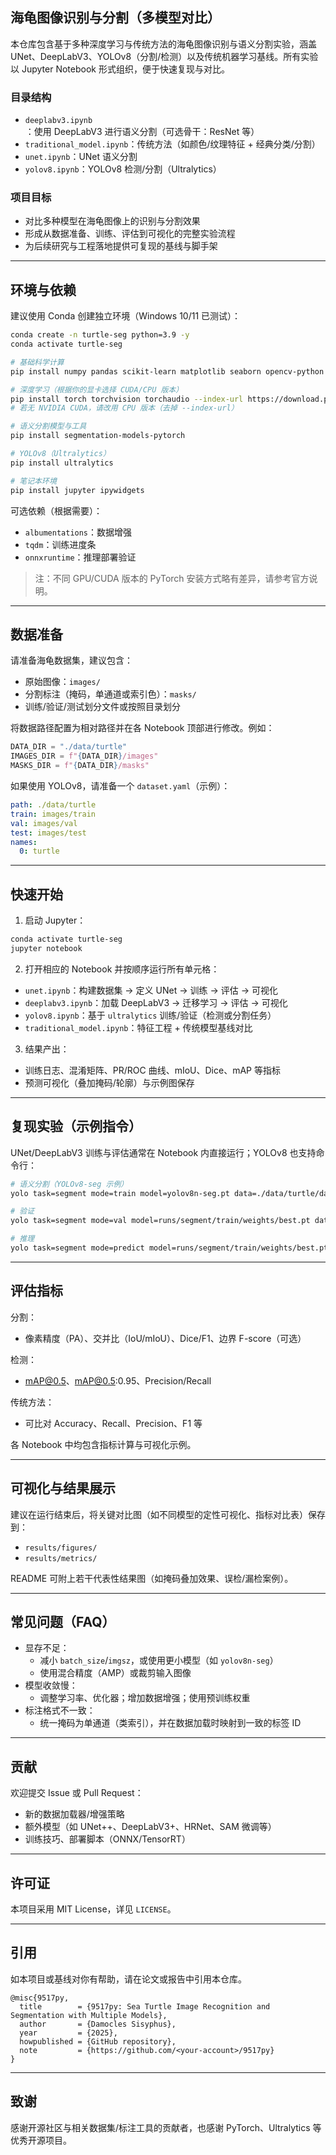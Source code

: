 ## 海龟图像识别与分割（多模型对比）

本仓库包含基于多种深度学习与传统方法的海龟图像识别与语义分割实验，涵盖 UNet、DeepLabV3、YOLOv8（分割/检测）以及传统机器学习基线。所有实验以 Jupyter Notebook 形式组织，便于快速复现与对比。

### 目录结构
- `deeplabv3.ipynb`：使用 DeepLabV3 进行语义分割（可选骨干：ResNet 等）
- `traditional_model.ipynb`：传统方法（如颜色/纹理特征 + 经典分类/分割）
- `unet.ipynb`：UNet 语义分割
- `yolov8.ipynb`：YOLOv8 检测/分割（Ultralytics）

### 项目目标
- 对比多种模型在海龟图像上的识别与分割效果
- 形成从数据准备、训练、评估到可视化的完整实验流程
- 为后续研究与工程落地提供可复现的基线与脚手架

---

## 环境与依赖

建议使用 Conda 创建独立环境（Windows 10/11 已测试）：

```bash
conda create -n turtle-seg python=3.9 -y
conda activate turtle-seg

# 基础科学计算
pip install numpy pandas scikit-learn matplotlib seaborn opencv-python

# 深度学习（根据你的显卡选择 CUDA/CPU 版本）
pip install torch torchvision torchaudio --index-url https://download.pytorch.org/whl/cu121
# 若无 NVIDIA CUDA，请改用 CPU 版本（去掉 --index-url）

# 语义分割模型与工具
pip install segmentation-models-pytorch

# YOLOv8（Ultralytics）
pip install ultralytics

# 笔记本环境
pip install jupyter ipywidgets
```

可选依赖（根据需要）：
- `albumentations`：数据增强
- `tqdm`：训练进度条
- `onnxruntime`：推理部署验证

> 注：不同 GPU/CUDA 版本的 PyTorch 安装方式略有差异，请参考官方说明。

---

## 数据准备

请准备海龟数据集，建议包含：
- 原始图像：`images/`
- 分割标注（掩码，单通道或索引色）：`masks/`
- 训练/验证/测试划分文件或按照目录划分

将数据路径配置为相对路径并在各 Notebook 顶部进行修改。例如：

```python
DATA_DIR = "./data/turtle"
IMAGES_DIR = f"{DATA_DIR}/images"
MASKS_DIR = f"{DATA_DIR}/masks"
```

如果使用 YOLOv8，请准备一个 `dataset.yaml`（示例）：

```yaml
path: ./data/turtle
train: images/train
val: images/val
test: images/test
names:
  0: turtle
```

---

## 快速开始

1) 启动 Jupyter：
```bash
conda activate turtle-seg
jupyter notebook
```

2) 打开相应的 Notebook 并按顺序运行所有单元格：
- `unet.ipynb`：构建数据集 → 定义 UNet → 训练 → 评估 → 可视化
- `deeplabv3.ipynb`：加载 DeepLabV3 → 迁移学习 → 评估 → 可视化
- `yolov8.ipynb`：基于 `ultralytics` 训练/验证（检测或分割任务）
- `traditional_model.ipynb`：特征工程 + 传统模型基线对比

3) 结果产出：
- 训练日志、混淆矩阵、PR/ROC 曲线、mIoU、Dice、mAP 等指标
- 预测可视化（叠加掩码/轮廓）与示例图保存

---

## 复现实验（示例指令）

UNet/DeepLabV3 训练与评估通常在 Notebook 内直接运行；YOLOv8 也支持命令行：

```bash
# 语义分割（YOLOv8-seg 示例）
yolo task=segment mode=train model=yolov8n-seg.pt data=./data/turtle/dataset.yaml epochs=100 imgsz=640

# 验证
yolo task=segment mode=val model=runs/segment/train/weights/best.pt data=./data/turtle/dataset.yaml imgsz=640

# 推理
yolo task=segment mode=predict model=runs/segment/train/weights/best.pt source=./data/turtle/images/test
```

---

## 评估指标

分割：
- 像素精度（PA）、交并比（IoU/mIoU）、Dice/F1、边界 F-score（可选）

检测：
- mAP@0.5、mAP@0.5:0.95、Precision/Recall

传统方法：
- 可比对 Accuracy、Recall、Precision、F1 等

各 Notebook 中均包含指标计算与可视化示例。

---

## 可视化与结果展示

建议在运行结束后，将关键对比图（如不同模型的定性可视化、指标对比表）保存到：
- `results/figures/`
- `results/metrics/`

README 可附上若干代表性结果图（如掩码叠加效果、误检/漏检案例）。

---

## 常见问题（FAQ）

- 显存不足：
  - 减小 `batch_size`/`imgsz`，或使用更小模型（如 `yolov8n-seg`）
  - 使用混合精度（AMP）或裁剪输入图像
- 模型收敛慢：
  - 调整学习率、优化器；增加数据增强；使用预训练权重
- 标注格式不一致：
  - 统一掩码为单通道（类索引），并在数据加载时映射到一致的标签 ID

---

## 贡献

欢迎提交 Issue 或 Pull Request：
- 新的数据加载器/增强策略
- 额外模型（如 UNet++、DeepLabV3+、HRNet、SAM 微调等）
- 训练技巧、部署脚本（ONNX/TensorRT）

---

## 许可证

本项目采用 MIT License，详见 `LICENSE`。

---

## 引用

如本项目或基线对你有帮助，请在论文或报告中引用本仓库。

```
@misc{9517py,
  title        = {9517py: Sea Turtle Image Recognition and Segmentation with Multiple Models},
  author       = {Damocles Sisyphus},
  year         = {2025},
  howpublished = {GitHub repository},
  note         = {https://github.com/<your-account>/9517py}
}
```

---

## 致谢

感谢开源社区与相关数据集/标注工具的贡献者，也感谢 PyTorch、Ultralytics 等优秀开源项目。


